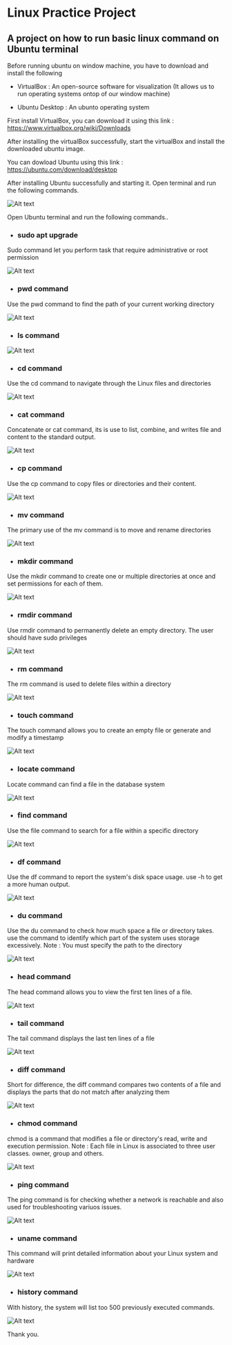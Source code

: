 # Linux Practice Project

## A project on how to run basic linux command on Ubuntu terminal 

Before running ubuntu on window machine, you have to download and install the following 

* VirtualBox : An open-source software for visualization (It allows us to run operating systems ontop of our window machine) 

* Ubuntu Desktop : An ubunto operating system 

First install VirtualBox, you can download it using this link : https://www.virtualbox.org/wiki/Downloads

After installing the virtualBox successfully, start the virtualBox and install the downloaded ubuntu image.

You can dowload Ubuntu using this link : https://ubuntu.com/download/desktop

After installing Ubuntu successfully and starting it. Open terminal and run the following commands.

![Alt text](Images/ubuntu.png)

Open Ubuntu terminal and run the following commands..

* ### sudo apt upgrade

Sudo command let you perform task that require administrative or root permission 

![Alt text](Images/sudo.png)

* ### pwd command

Use the pwd command to find the path of your current working directory

![Alt text](Images/pwd.png)

* ### ls command

![Alt text](Images/ls.png)

* ### cd command

Use the cd command to navigate through the Linux files and directories 

![Alt text](Images/cd.png)

* ### cat command

Concatenate or cat command, its is use to list, combine, and writes file and content to the standard output.

![Alt text](Images/cat.png)


* ### cp command 

Use the cp command to copy files or directories and their content.

![Alt text](Images/cp.png)

* ### mv command

The primary use of the mv command is to move and rename directories

![Alt text](Images/mv.png)

* ### mkdir command

Use the mkdir command to create one or multiple directories at once and set permissions for each of them.

![Alt text](Images/mkdir.png)

* ### rmdir command

Use rmdir command to permanently delete an empty directory. The user should have sudo privileges

![Alt text](Images/rmdir.png)

* ### rm command

The rm command is used to delete files within a directory 

![Alt text](Images/rm.png)

* ### touch command

The touch command allows you to create an empty file or generate and modify a timestamp

![Alt text](Images/touch.png)

* ### locate command 

Locate command can find a file in the database system

![Alt text](Images/locate.png)

* ### find command 

Use the file command to search for a file within a specific directory 

![Alt text](Images/find.png)

* ### df command

Use the df command to report the system's disk space usage. use -h to get a more human output.

![Alt text](Images/df.png)

* ### du command

Use the du command to check how much space a file or directory takes. use the command to identify which part of the system uses storage excessively. Note : You must specify the path to the directory

![Alt text](Images/du.png)

* ### head command

The head command allows you to view the first ten lines of a file.

![Alt text](Images/head.png)

* ### tail command

The tail command displays the last ten lines of a file 

![Alt text](Images/tail.png)

* ### diff command

Short for difference, the diff command compares two contents of a file and displays the parts that do not match after analyzing them

![Alt text](Images/diff.png)

* ### chmod command

chmod is a command that modifies a file or directory's read, write and execution permission. Note : Each file in Linux is associated to three user classes. owner, group and others.

![Alt text](Images/chmod.png)

* ### ping command

The ping command is for checking whether a network is reachable and also used for troubleshooting variuos issues.

![Alt text](Images/ping.png)

* ### uname command

This command will print detailed information about your Linux system and hardware

![Alt text](Images/uname.png)

* ### history command

With history, the system will list too 500 previously executed commands.

![Alt text](Images/history.png)

Thank you.


